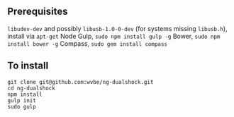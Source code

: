 Prerequisites
---

`libudev-dev` and possibly `libusb-1.0-0-dev` (for systems missing `libusb.h`), install via `apt-get`
Node
Gulp, `sudo npm install gulp -g`
Bower, `sudo npm install bower -g`
Compass, `sudo gem install compass`


To install
---
```
git clone git@github.com:wvbe/ng-dualshock.git
cd ng-dualshock
npm install
gulp init
sudo gulp
```
